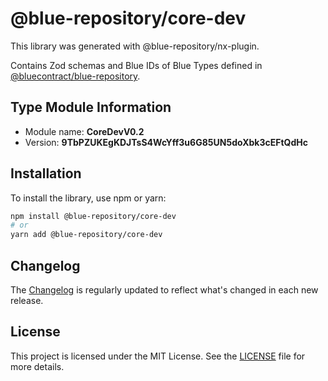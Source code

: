 # @blue-repository/core-dev

This library was generated with @blue-repository/nx-plugin.

Contains Zod schemas and Blue IDs of Blue Types defined in [@bluecontract/blue-repository](https://github.com/bluecontract/blue-repository).

## Type Module Information

- Module name: **CoreDevV0.2**
- Version: **9TbPZUKEgKDJTsS4WcYff3u6G85UN5doXbk3cEFtQdHc**

## Installation

To install the library, use npm or yarn:

```bash
npm install @blue-repository/core-dev
# or
yarn add @blue-repository/core-dev
```

## Changelog

The [Changelog](https://github.com/bluecontract/blue-repository-js/blob/main/libs/core-dev/CHANGELOG.md) is regularly updated to reflect what's changed in each new release.

## License

This project is licensed under the MIT License. See the [LICENSE](LICENSE) file for more details.
